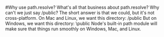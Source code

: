 #Why use path.resolve?
What's all that business about path.resolve? Why can't we just say /public? The
short answer is that we could, but it's not cross-platform.
On Mac and Linux, we want this directory:
/public
But on Windows, we want this directory:
\public
Node's built-in path module will make sure that things run smoothly on Windows,
Mac, and Linux.